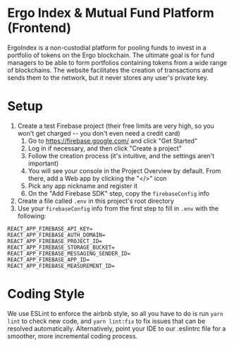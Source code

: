 # Ergo Index & Mutual Fund Platform (Frontend)
ErgoIndex is a non-custodial platform for pooling funds to invest in a portfolio of tokens on the Ergo blockchain.
The ultimate goal is for fund managers to be able to form portfolios containing tokens from a wide range of
blockchains. The website facilitates the creation of transactions and sends them to the network, but it never stores any user's private key.

# Setup
1. Create a test Firebase project (their free limits are very high, so you won't get charged -- you don't even need a credit card)
   1. Go to https://firebase.google.com/ and click "Get Started"
   2. Log in if necessary, and then click "Create a project"
   3. Follow the creation process (it's intuitive, and the settings aren't important)
   4. You will see your console in the Project Overview by default. From there, add a Web app by clicking the "</>" icon
   5. Pick any app nickname and register it
   6. On the "Add Firebase SDK" step, copy the `firebaseConfig` info
2. Create a file called `.env` in this project's root directory
3. Use your `firebaseConfig` info from the first step to fill in `.env` with the following:
```
REACT_APP_FIREBASE_API_KEY=
REACT_APP_FIREBASE_AUTH_DOMAIN=
REACT_APP_FIREBASE_PROJECT_ID=
REACT_APP_FIREBASE_STORAGE_BUCKET=
REACT_APP_FIREBASE_MESSAGING_SENDER_ID=
REACT_APP_FIREBASE_APP_ID=
REACT_APP_FIREBASE_MEASUREMENT_ID=
```

# Coding Style
We use ESLint to enforce the airbnb style, so all you have to do is run `yarn lint` to check new code,
and `yarn lint:fix` to fix issues that can be resolved automatically.
Alternatively, point your IDE to our .eslintrc file for a smoother, more incremental coding process.
